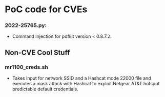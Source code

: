 # PoC code for CVEs

### 2022-25765.py: 
- Command Injection for pdfkit version < 0.8.7.2.

## Non-CVE Cool Stuff

### mr1100_creds.sh
- Takes input for network SSID and a Hashcat mode 22000 file and executes a mask attack with Hashcat to exploit Netgear AT&T hotspot predictable default credentials.
